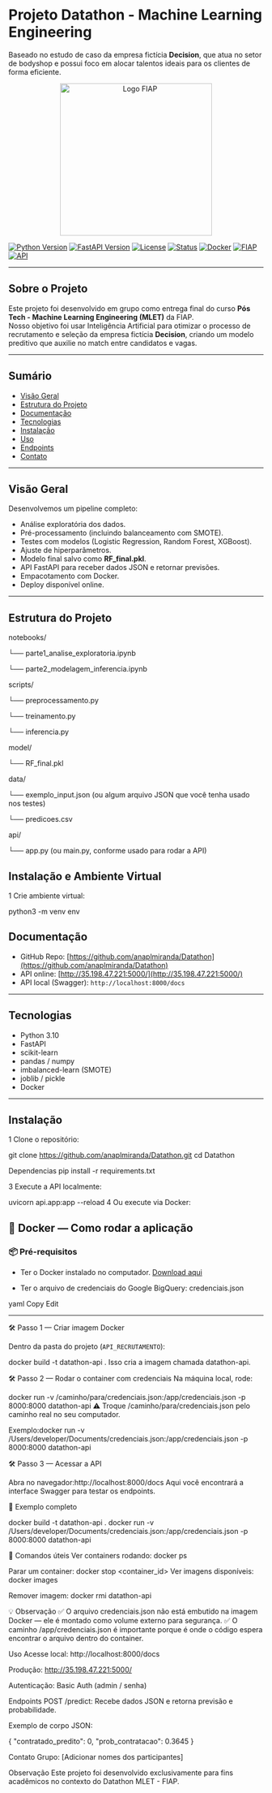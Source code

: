 #  Projeto Datathon - Machine Learning Engineering

Baseado no estudo de caso da empresa fictícia **Decision**, que atua no setor de bodyshop e possui foco em alocar talentos ideais para os clientes de forma eficiente.

<div align="center">
  <p float="left" align="middle">
    <img src="https://www.fiap.com.br/wp-content/themes/fiap2016/images/sharing/fiap.png" alt="Logo FIAP" width="300"/>
  </p>
</div>

[![Python Version](https://img.shields.io/badge/python-3.10-blue.svg)](https://python.org)
[![FastAPI Version](https://img.shields.io/badge/fastapi-0.110.0-green.svg)](https://fastapi.tiangolo.com/)
[![License](https://img.shields.io/badge/license-MIT-blue.svg)](LICENSE)
[![Status](https://img.shields.io/badge/status-final-orange)](/)
[![Docker](https://img.shields.io/badge/docker-ready-blue)](https://www.docker.com/)
[![FIAP](https://img.shields.io/badge/FIAP-project-red.svg)](https://www.fiap.com.br)
[![API](https://img.shields.io/badge/API-REST-yellow.svg)](/)

---

##  Sobre o Projeto

Este projeto foi desenvolvido em grupo como entrega final do curso **Pós Tech - Machine Learning Engineering (MLET)** da FIAP.  
Nosso objetivo foi usar Inteligência Artificial para otimizar o processo de recrutamento e seleção da empresa fictícia **Decision**, criando um modelo preditivo que auxilie no match entre candidatos e vagas.

---

##  Sumário

- [Visão Geral](#-visão-geral)
- [Estrutura do Projeto](#-estrutura-do-projeto)
- [Documentação](#-documentação)
- [Tecnologias](#-tecnologias)
- [Instalação](#-instalação)
- [Uso](#-uso)
- [Endpoints](#-endpoints)
- [Contato](#-contato)

---

##  Visão Geral

Desenvolvemos um pipeline completo:
- Análise exploratória dos dados.
- Pré-processamento (incluindo balanceamento com SMOTE).
- Testes com modelos (Logistic Regression, Random Forest, XGBoost).
- Ajuste de hiperparâmetros.
- Modelo final salvo como **RF_final.pkl**.
- API FastAPI para receber dados JSON e retornar previsões.
- Empacotamento com Docker.
- Deploy disponível online.

---


##  Estrutura do Projeto
notebooks/

  └── parte1_analise_exploratoria.ipynb
  
  └── parte2_modelagem_inferencia.ipynb

scripts/

  └── preprocessamento.py
  
  └── treinamento.py
  
  └── inferencia.py

model/

  └── RF_final.pkl

data/

  └── exemplo_input.json  (ou algum arquivo JSON que você tenha usado nos testes)
  
  └── predicoes.csv

api/

  └── app.py  (ou main.py, conforme usado para rodar a API)




##  Instalação e Ambiente Virtual

1️ Crie ambiente virtual:

python3 -m venv env


##  Documentação

-  GitHub Repo: [https://github.com/anaplmiranda/Datathon](https://github.com/anaplmiranda/Datathon)  
-  API online: [http://35.198.47.221:5000/](http://35.198.47.221:5000/)  
- API local (Swagger): `http://localhost:8000/docs`
---

##  Tecnologias

- Python 3.10
- FastAPI
- scikit-learn
- pandas / numpy
- imbalanced-learn (SMOTE)
- joblib / pickle
- Docker

---

##  Instalação

1️ Clone o repositório:

git clone https://github.com/anaplmiranda/Datathon.git
cd Datathon

Dependencias
pip install -r requirements.txt

3️ Execute a API localmente:


uvicorn api.app:app --reload
4️ Ou execute via Docker:


## 🐳 Docker — Como rodar a aplicação

### 📦 Pré-requisitos

- Ter o Docker instalado no computador.
  [Download aqui](https://www.docker.com/products/docker-desktop)

- Ter o arquivo de credenciais do Google BigQuery:
credenciais.json

yaml
Copy
Edit

---

🛠️ Passo 1 — Criar imagem Docker

Dentro da pasta do projeto (`API_RECRUTAMENTO`):

docker build -t datathon-api .
Isso cria a imagem chamada datathon-api.

🛠️ Passo 2 — Rodar o container com credenciais
Na máquina local, rode:


docker run -v /caminho/para/credenciais.json:/app/credenciais.json -p 8000:8000 datathon-api
⚠️ Troque /caminho/para/credenciais.json pelo caminho real no seu computador.

Exemplo:docker run -v /Users/developer/Documents/credenciais.json:/app/credenciais.json -p 8000:8000 datathon-api


🛠️ Passo 3 — Acessar a API

Abra no navegador:http://localhost:8000/docs
Aqui você encontrará a interface Swagger para testar os endpoints.

📄 Exemplo completo

docker build -t datathon-api .
docker run -v /Users/developer/Documents/credenciais.json:/app/credenciais.json -p 8000:8000 datathon-api

🧹 Comandos úteis
Ver containers rodando: docker ps

Parar um container: docker stop <container_id>
Ver imagens disponíveis: docker images

Remover imagem: docker rmi datathon-api


💡 Observação
✅ O arquivo credenciais.json não está embutido na imagem Docker — ele é montado como volume externo para segurança.
✅ O caminho /app/credenciais.json é importante porque é onde o código espera encontrar o arquivo dentro do container.


 Uso
Acesse local: http://localhost:8000/docs

Produção: http://35.198.47.221:5000/

Autenticação:
Basic Auth (admin / senha)


 Endpoints
POST /predict: Recebe dados JSON e retorna previsão e probabilidade.

Exemplo de corpo JSON:

{
  "contratado_predito": 0,
  "prob_contratacao": 0.3645
}


 Contato
Grupo: [Adicionar nomes dos participantes]

 Observação
Este projeto foi desenvolvido exclusivamente para fins acadêmicos no contexto do Datathon MLET - FIAP.


